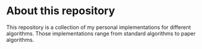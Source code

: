 # About this repository
This repository is a collection of my personal implementations for different algorithms. Those implementations range from standard algorithms to paper algorithms.
